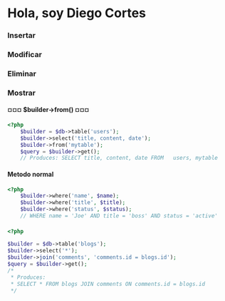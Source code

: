 # Hola, soy Diego Cortes

### Insertar

### Modificar

### Eliminar

### Mostrar

#### ¤¤¤ $builder->from() ¤¤¤


```php
<?php
    $builder = $db->table('users');
    $builder->select('title, content, date');
    $builder->from('mytable');
    $query = $builder->get();
    // Produces: SELECT title, content, date FROM   users, mytable
```

#### Metodo normal

```php
<?php
    $builder->where('name', $name);
    $builder->where('title', $title);
    $builder->where('status', $status);
    // WHERE name = 'Joe' AND title = 'boss' AND status = 'active'
```

####

```php
<?php

$builder = $db->table('blogs');
$builder->select('*');
$builder->join('comments', 'comments.id = blogs.id');
$query = $builder->get();
/*
 * Produces:
 * SELECT * FROM blogs JOIN comments ON comments.id = blogs.id
 */
```

